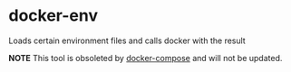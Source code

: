 docker-env
==========

Loads certain environment files and calls docker with the result

**NOTE** This tool is obsoleted by [docker-compose](https://docs.docker.com/compose/) and will not be updated.
